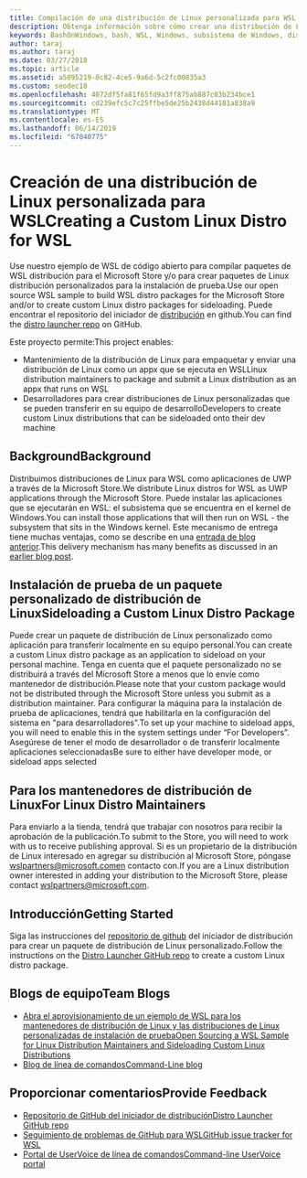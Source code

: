 ```yaml
---
title: Compilación de una distribución de Linux personalizada para WSL
description: Obtenga información sobre cómo crear una distribución de Linux personalizada para el subsistema de Windows para Linux.
keywords: BashOnWindows, bash, WSL, Windows, subsistema de Windows, distribución, personalizado
author: taraj
ms.author: taraj
ms.date: 03/27/2018
ms.topic: article
ms.assetid: a5095219-0c82-4ce5-9a6d-5c2fc00835a3
ms.custom: seodec18
ms.openlocfilehash: 4072df5fa81f65fd9a3ff875ab887c03b234bce1
ms.sourcegitcommit: cd239efc5c7c25ffbe5de25b2438d44181a838a9
ms.translationtype: MT
ms.contentlocale: es-ES
ms.lasthandoff: 06/14/2019
ms.locfileid: "67040775"
---
```

# <a name="creating-a-custom-linux-distro-for-wsl"></a><span data-ttu-id="c2f92-104">Creación de una distribución de Linux personalizada para WSL</span><span class="sxs-lookup"><span data-stu-id="c2f92-104">Creating a Custom Linux Distro for WSL</span></span>

<span data-ttu-id="c2f92-105">Use nuestro ejemplo de WSL de código abierto para compilar paquetes de WSL distribución para el Microsoft Store y/o para crear paquetes de Linux distribución personalizados para la instalación de prueba.</span><span class="sxs-lookup"><span data-stu-id="c2f92-105">Use our open source WSL sample to build WSL distro packages for the Microsoft Store and/or to create custom Linux distro packages for sideloading.</span></span> <span data-ttu-id="c2f92-106">Puede encontrar el repositorio del iniciador de [distribución](https://github.com/Microsoft/WSL-DistroLauncher) en github.</span><span class="sxs-lookup"><span data-stu-id="c2f92-106">You can find the [distro launcher repo](https://github.com/Microsoft/WSL-DistroLauncher) on GitHub.</span></span>

<span data-ttu-id="c2f92-107">Este proyecto permite:</span><span class="sxs-lookup"><span data-stu-id="c2f92-107">This project enables:</span></span>
* <span data-ttu-id="c2f92-108">Mantenimiento de la distribución de Linux para empaquetar y enviar una distribución de Linux como un appx que se ejecuta en WSL</span><span class="sxs-lookup"><span data-stu-id="c2f92-108">Linux distribution maintainers to package and submit a Linux distribution as an appx that runs on WSL</span></span>
* <span data-ttu-id="c2f92-109">Desarrolladores para crear distribuciones de Linux personalizadas que se pueden transferir en su equipo de desarrollo</span><span class="sxs-lookup"><span data-stu-id="c2f92-109">Developers to create custom Linux distributions that can be sideloaded onto their dev machine</span></span>

## <a name="background"></a><span data-ttu-id="c2f92-110">Background</span><span class="sxs-lookup"><span data-stu-id="c2f92-110">Background</span></span>
<span data-ttu-id="c2f92-111">Distribuimos distribuciones de Linux para WSL como aplicaciones de UWP a través de la Microsoft Store.</span><span class="sxs-lookup"><span data-stu-id="c2f92-111">We distribute Linux distros for WSL as UWP applications through the Microsoft Store.</span></span> <span data-ttu-id="c2f92-112">Puede instalar las aplicaciones que se ejecutarán en WSL: el subsistema que se encuentra en el kernel de Windows.</span><span class="sxs-lookup"><span data-stu-id="c2f92-112">You can install those applications that will then run on WSL - the subsystem that sits in the Windows kernel.</span></span> <span data-ttu-id="c2f92-113">Este mecanismo de entrega tiene muchas ventajas, como se describe en una [entrada de blog anterior](https://blogs.msdn.microsoft.com/commandline/2017/07/10/ubuntu-now-available-from-the-windows-store/).</span><span class="sxs-lookup"><span data-stu-id="c2f92-113">This delivery mechanism has many benefits as discussed in an [earlier blog post](https://blogs.msdn.microsoft.com/commandline/2017/07/10/ubuntu-now-available-from-the-windows-store/).</span></span>

## <a name="sideloading-a-custom-linux-distro-package"></a><span data-ttu-id="c2f92-114">Instalación de prueba de un paquete personalizado de distribución de Linux</span><span class="sxs-lookup"><span data-stu-id="c2f92-114">Sideloading a Custom Linux Distro Package</span></span>
<span data-ttu-id="c2f92-115">Puede crear un paquete de distribución de Linux personalizado como aplicación para transferir localmente en su equipo personal.</span><span class="sxs-lookup"><span data-stu-id="c2f92-115">You can create a custom Linux distro package as an application to sideload on your personal machine.</span></span> <span data-ttu-id="c2f92-116">Tenga en cuenta que el paquete personalizado no se distribuirá a través del Microsoft Store a menos que lo envíe como mantenedor de distribución.</span><span class="sxs-lookup"><span data-stu-id="c2f92-116">Please note that your custom package would not be distributed through the Microsoft Store unless you submit as a distribution maintainer.</span></span>
<span data-ttu-id="c2f92-117">Para configurar la máquina para la instalación de prueba de aplicaciones, tendrá que habilitarla en la configuración del sistema en "para desarrolladores".</span><span class="sxs-lookup"><span data-stu-id="c2f92-117">To set up your machine to sideload apps, you will need to enable this in the system settings under “For Developers”.</span></span>  <span data-ttu-id="c2f92-118">Asegúrese de tener el modo de desarrollador o de transferir localmente aplicaciones seleccionadas</span><span class="sxs-lookup"><span data-stu-id="c2f92-118">Be sure to either have developer mode, or sideload apps selected</span></span>

## <a name="for-linux-distro-maintainers"></a><span data-ttu-id="c2f92-119">Para los mantenedores de distribución de Linux</span><span class="sxs-lookup"><span data-stu-id="c2f92-119">For Linux Distro Maintainers</span></span>
<span data-ttu-id="c2f92-120">Para enviarlo a la tienda, tendrá que trabajar con nosotros para recibir la aprobación de la publicación.</span><span class="sxs-lookup"><span data-stu-id="c2f92-120">To submit to the Store, you will need to work with us to receive publishing approval.</span></span> <span data-ttu-id="c2f92-121">Si es un propietario de la distribución de Linux interesado en agregar su distribución al Microsoft Store, póngase wslpartners@microsoft.comen contacto con.</span><span class="sxs-lookup"><span data-stu-id="c2f92-121">If you are a Linux distribution owner interested in adding your distribution to the Microsoft Store, please contact wslpartners@microsoft.com.</span></span>

## <a name="getting-started"></a><span data-ttu-id="c2f92-122">Introducción</span><span class="sxs-lookup"><span data-stu-id="c2f92-122">Getting Started</span></span>
<span data-ttu-id="c2f92-123">Siga las instrucciones del [repositorio de github](https://github.com/Microsoft/WSL-DistroLauncher) del iniciador de distribución para crear un paquete de distribución de Linux personalizado.</span><span class="sxs-lookup"><span data-stu-id="c2f92-123">Follow the instructions on the [Distro Launcher GitHub repo](https://github.com/Microsoft/WSL-DistroLauncher) to create a custom Linux distro package.</span></span>

 
## <a name="team-blogs"></a><span data-ttu-id="c2f92-124">Blogs de equipo</span><span class="sxs-lookup"><span data-stu-id="c2f92-124">Team Blogs</span></span>
*  [<span data-ttu-id="c2f92-125">Abra el aprovisionamiento de un ejemplo de WSL para los mantenedores de distribución de Linux y las distribuciones de Linux personalizadas de instalación de prueba</span><span class="sxs-lookup"><span data-stu-id="c2f92-125">Open Sourcing a WSL Sample for Linux Distribution Maintainers and Sideloading Custom Linux Distributions</span></span>](https://blogs.msdn.microsoft.com/commandline/2018/03/26/wsl-distro-launcher/)
* [<span data-ttu-id="c2f92-126">Blog de línea de comandos</span><span class="sxs-lookup"><span data-stu-id="c2f92-126">Command-Line blog</span></span>](https://blogs.msdn.microsoft.com/commandline/)

## <a name="provide-feedback"></a><span data-ttu-id="c2f92-127">Proporcionar comentarios</span><span class="sxs-lookup"><span data-stu-id="c2f92-127">Provide Feedback</span></span>
* [<span data-ttu-id="c2f92-128">Repositorio de GitHub del iniciador de distribución</span><span class="sxs-lookup"><span data-stu-id="c2f92-128">Distro Launcher GitHub repo</span></span>](https://github.com/Microsoft/WSL-DistroLauncher)
* [<span data-ttu-id="c2f92-129">Seguimiento de problemas de GitHub para WSL</span><span class="sxs-lookup"><span data-stu-id="c2f92-129">GitHub issue tracker for WSL</span></span>](https://github.com/Microsoft/BashOnWindows/issues)
* [<span data-ttu-id="c2f92-130">Portal de UserVoice de línea de comandos</span><span class="sxs-lookup"><span data-stu-id="c2f92-130">Command-line UserVoice portal</span></span>](https://wpdev.uservoice.com/forums/266908-command-prompt-console-bash-on-ubuntu-on-windo/category/161892-bash)
